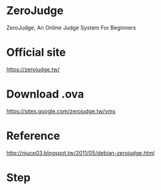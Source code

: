# ZeroJudge
ZeroJudge, An Online Judge System For Beginners

# Official site
https://zerojudge.tw/

# Download .ova
https://sites.google.com/zerojudge.tw/vms

# Reference
http://niucp03.blogspot.tw/2011/05/debian-zerojudge.html

# Step


